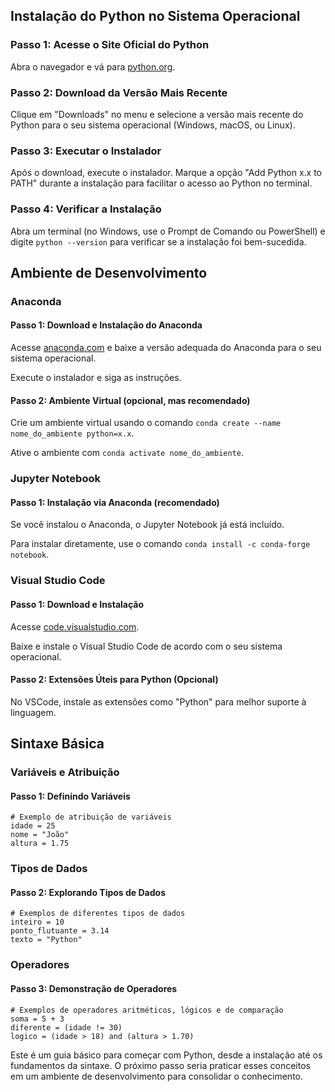 <h2>Instalação do Python no Sistema Operacional</h2>

<h3>Passo 1: Acesse o Site Oficial do Python</h3>
<p>Abra o navegador e vá para <a href="https://www.python.org/">python.org</a>.</p>

<h3>Passo 2: Download da Versão Mais Recente</h3>
<p>Clique em "Downloads" no menu e selecione a versão mais recente do Python para o seu sistema operacional (Windows, macOS, ou Linux).</p>

<h3>Passo 3: Executar o Instalador</h3>
<p>Após o download, execute o instalador. Marque a opção "Add Python x.x to PATH" durante a instalação para facilitar o acesso ao Python no terminal.</p>

<h3>Passo 4: Verificar a Instalação</h3>
<p>Abra um terminal (no Windows, use o Prompt de Comando ou PowerShell) e digite <code>python --version</code> para verificar se a instalação foi bem-sucedida.</p>

<h2>Ambiente de Desenvolvimento</h2>

<h3>Anaconda</h3>

<h4>Passo 1: Download e Instalação do Anaconda</h4>
<p>Acesse <a href="https://www.anaconda.com/products/distribution">anaconda.com</a> e baixe a versão adequada do Anaconda para o seu sistema operacional.</p>
<p>Execute o instalador e siga as instruções.</p>

<h4>Passo 2: Ambiente Virtual (opcional, mas recomendado)</h4>
<p>Crie um ambiente virtual usando o comando <code>conda create --name nome_do_ambiente python=x.x</code>.</p>
<p>Ative o ambiente com <code>conda activate nome_do_ambiente</code>.</p>

<h3>Jupyter Notebook</h3>

<h4>Passo 1: Instalação via Anaconda (recomendado)</h4>
<p>Se você instalou o Anaconda, o Jupyter Notebook já está incluído.</p>
<p>Para instalar diretamente, use o comando <code>conda install -c conda-forge notebook</code>.</p>

<h3>Visual Studio Code</h3>

<h4>Passo 1: Download e Instalação</h4>
<p>Acesse <a href="https://code.visualstudio.com/">code.visualstudio.com</a>.</p>
<p>Baixe e instale o Visual Studio Code de acordo com o seu sistema operacional.</p>

<h4>Passo 2: Extensões Úteis para Python (Opcional)</h4>
<p>No VSCode, instale as extensões como "Python" para melhor suporte à linguagem.</p>

<h2>Sintaxe Básica</h2>

<h3>Variáveis e Atribuição</h3>

<h4>Passo 1: Definindo Variáveis</h4>
<pre><code># Exemplo de atribuição de variáveis
idade = 25
nome = "João"
altura = 1.75</code></pre>

<h3>Tipos de Dados</h3>

<h4>Passo 2: Explorando Tipos de Dados</h4>
<pre><code># Exemplos de diferentes tipos de dados
inteiro = 10
ponto_flutuante = 3.14
texto = "Python"</code></pre>

<h3>Operadores</h3>

<h4>Passo 3: Demonstração de Operadores</h4>
<pre><code># Exemplos de operadores aritméticos, lógicos e de comparação
soma = 5 + 3
diferente = (idade != 30)
logico = (idade > 18) and (altura > 1.70)</code></pre>

<p>Este é um guia básico para começar com Python, desde a instalação até os fundamentos da sintaxe. O próximo passo seria praticar esses conceitos em um ambiente de desenvolvimento para consolidar o conhecimento.</p>

